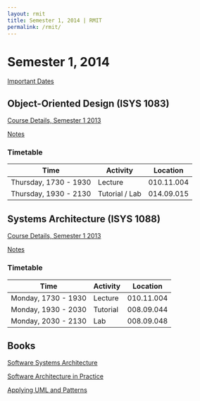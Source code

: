 ```yaml
---
layout: rmit
title: Semester 1, 2014 | RMIT
permalink: /rmit/
---
```


Semester 1, 2014
================

[Important Dates](http://www.rmit.edu.au/students/he2014dates)

Object-Oriented Design (ISYS 1083)
----------------------------------

[Course Details, Semester 1 2013](http://www.rmit.edu.au/courses/isys10831310)

[Notes](object-oriented-design/notes/)

### Timetable

<table class="timetable col-md-6 col-xs-12">
	<thead>
		<tr>
			<th>Time</th>
			<th>Activity</th>
			<th>Location</th>
		</tr>
	</thead>
	<tbody>
		<tr>
			<td>Thursday, 1730 - 1930</td>
			<td>Lecture</td>
			<td>010.11.004</td>
		</tr>
		<tr>
			<td>Thursday, 1930 - 2130</td>
			<td>Tutorial / Lab</td>
			<td>014.09.015</td>
		</tr>
	</tbody>
</table>

Systems Architecture (ISYS 1088)
--------------------------------

[Course Details, Semester 1 2013](http://www.rmit.edu.au/courses/isys10881310)

[Notes](systems-architecture/notes/)

### Timetable

<table class="timetable col-md-6 col-xs-12">
	<thead>
		<th>Time</th>
		<th>Activity</th>
		<th>Location</th>
	</thead>
	<tbody>
		<tr>
			<td>Monday, 1730 - 1930</td>
			<td>Lecture</td>
			<td>010.11.004</td>
		</tr>
		<tr>
			<td>Monday, 1930 - 2030</td>
			<td>Tutorial</td>
			<td>008.09.044</td>
		</tr>
		<tr>
			<td>Monday, 2030 - 2130</td>
			<td>Lab</td>
			<td>008.09.048</td>
		</tr>
	</tbody>
</table>

Books
-----

[Software Systems Architecture](books/software-systems-architecture/)

[Software Architecture in Practice](books/software-architecture-in-practice/)

[Applying UML and Patterns](books/applying-uml-patterns/)